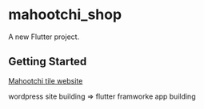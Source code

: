 # mahootchi_shop

A new Flutter project.

## Getting Started

<a href="https://mahootchi-tile.com">Mahootchi tile website<a>

wordpress site building => flutter framworke app building
